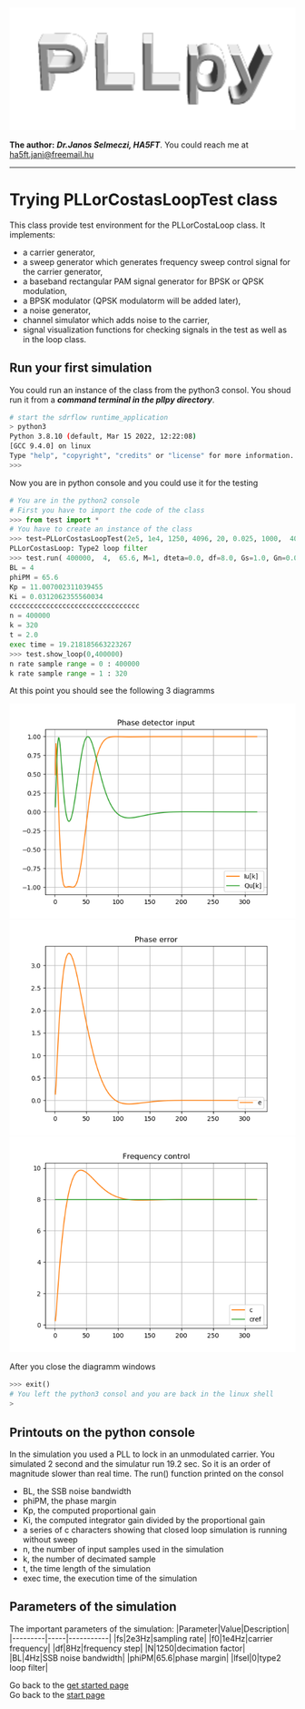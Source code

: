![pllpy logo](images/pllpy_logo.svg  "pllpy")

**The author:** ***Dr.Janos Selmeczi, HA5FT***. You could reach me at <ha5ft.jani@freemail.hu>
***
# Trying PLLorCostasLoopTest class
This class provide test environment for the PLLorCostaLoop class. It implements:
* a carrier generator,
* a sweep generator which generates frequency sweep control signal for the carrier generator,
* a baseband rectangular PAM signal generator for BPSK or QPSK modulation,
* a BPSK modulator (QPSK modulatorm will be added later),
* a noise generator,
* channel simulator which adds noise to the carrier,
* signal visualization functions for checking signals in the test as well as in the loop class.

## Run your first simulation

You could run an instance of the class from the python3 consol. You shoud run it from a ***command terminal in the pllpy directory***.

```bash
# start the sdrflow runtime_application
> python3
Python 3.8.10 (default, Mar 15 2022, 12:22:08)
[GCC 9.4.0] on linux
Type "help", "copyright", "credits" or "license" for more information.
>>>
```
Now you are in python console and you could use it for the testing

```python
# You are in the python2 console
# First you have to import the code of the class
>>> from test import *
# You have to create an instance of the class
>>> test=PLLorCostasLoopTest(2e5, 1e4, 1250, 4096, 20, 0.025, 1000,  40.0,    2e7, lfsel=0, pdtype=0, bmode=1, mu=1.0)
PLLorCostasLoop: Type2 loop filter
>>> test.run( 400000,  4,  65.6, M=1, dteta=0.0, df=8.0, Gs=1.0, Gn=0.0, startsw=0, swmode=0, pdmode=0, openloop=0)
BL = 4
phiPM = 65.6
Kp = 11.007002311039455
Ki = 0.0312062355560034
cccccccccccccccccccccccccccccccc
n = 400000
k = 320
t = 2.0
exec time = 19.218185663223267
>>> test.show_loop(0,400000)
n rate sample range = 0 : 400000
k rate sample range = 1 : 320
```
At this point you should see the following 3 diagramms

![phase detector input](results/pll_df8_BL4_N1250_M5000_type2_detector_input.png "phase detector input")
![phase error](results/pll_df8_BL4_N1250_M5000_type2_phase_error.png "phase error")
![NCO control](results/pll_df8_BL4_N1250_M5000_type2_NCO_control.png "NCO control")

After you close the diagramm windows

```python
>>> exit()
# You left the python3 consol and you are back in the linux shell
>
```

## Printouts on the python console

In the simulation you used a PLL to lock in an unmodulated carrier.
You simulated 2 second and the simulatur run 19.2 sec. So it is an order of magnitude slower than real time.
The run() function printed on the consol
* BL, the SSB noise bandwidth
* phiPM, the phase margin
* Kp, the computed proportional gain
* Ki, the computed integrator gain divided by the proportional gain
* a series of c characters showing that closed loop simulation is running without sweep
* n, the number of input samples used in the simulation
* k, the number of decimated sample
* t, the time length of the simulation
* exec time, the execution time of the simulation

## Parameters of the simulation

The important parameters of the simulation:
|Parameter|Value|Description|
|---------|-----|-----------|
|fs|2e3Hz|sampling rate|
|f0|1e4Hz|carrier frequency|
|df|8Hz|frequency step|
|N|1250|decimation factor|
|BL|4Hz|SSB noise bandwidth|
|phiPM|65.6|phase margin|
|lfsel|0|type2 loop filter|

Go back to the [get started page](get_started.md)\
Go back to the [start page](../README.md)
